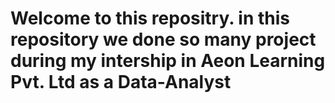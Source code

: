 # Welcome to this repositry. in this repository we done so many project during my intership in Aeon Learning Pvt. Ltd as a Data-Analyst
